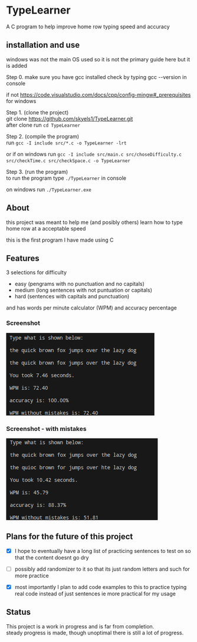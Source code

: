 # TypeLearner
A C program to help improve home row typing speed and accuracy

## installation and use

windows was not the main OS used so it is not the primary guide here but it is added

Step 0.
make sure you have gcc installed check by typing gcc --version in console

if not <https://code.visualstudio.com/docs/cpp/config-mingw#_prerequisites> for windows

Step 1. (clone the project)\
git clone <https://github.com/skyels1/TypeLearner.git>\
after clone run `cd TypeLearner`

Step 2. (compile the program)\
run `gcc -I include src/*.c -o TypeLearner -lrt`

or if on windows run `gcc -I include src/main.c src/choseDifficulty.c src/checkTime.c src/checkSpace.c -o TypeLearner`

Step 3. (run the program)\
to run the program type `./TypeLearner` in console

on windows run `./TypeLearner.exe`

## About

this project was meant to help me (and posibly others) learn how to type home row at a acceptable speed

this is the first program I have made using C

## Features

3 selections for difficulty 
- easy (pengrams with no punctuation and no capitals)
- medium (long sentences with not puntuation or capitals)
- hard (sentences with capitals and punctuation)

and has words per minute calculator (WPM) and accuracy percentage

### Screenshot

![(image) example of what the code looks like](/previews/TypeLearner3.png)

### Screenshot - with mistakes

![(image) example of what the code looks like with mistakes](/previews/TypeLearner2wm.png)

## Plans for the future of this project

- [x] I hope to eventually have a long list of practicing sentences to test on so that the content doesnt go dry

- [ ] possibly add randomizer to it so that its just random letters and such for more practice

- [x] most importantly I plan to add code examples to this to practice typing real code instead of just sentences ie more practical for my usage

## Status

This project is a work in progress and is far from completion.\
steady progress is made, though unoptimal there is still a lot of progress.